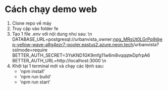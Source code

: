 # Cách chạy demo web
1. Clone repo về máy
2. Truy cập vào folder fe
3. Tạo 1 file .env với nội dung như sau:
   \n
   DATABASE_URL=postgresql://urbanvista_owner:npg_MRsUt0LGrPp9@ep-yellow-wave-a8g4ezr7-pooler.eastus2.azure.neon.tech/urbanvista?sslmode=require
   BETTER_AUTH_SECRET=3YsKND1GK9mfg11w6m8vqqqteDpfrpA6
   BETTER_AUTH_URL=http://localhost:3000
   \n
5. Khởi tại 1 terminal mới và chạy các lệnh sau:
   - 'npm install'
   - 'npm run build'
   - 'npm run start'
